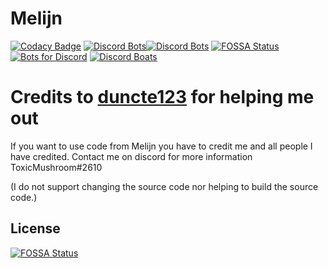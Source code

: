 # Melijn
[![Codacy Badge](https://api.codacy.com/project/badge/Grade/60761596055e49e88d9b8db1ffa65fdf)](https://www.codacy.com/manual/ToxicMushroom/Melijn?utm_source=github.com&amp;utm_medium=referral&amp;utm_content=ToxicMushroom/Melijn&amp;utm_campaign=Badge_Grade)
[![Discord Bots](https://discordbots.org/api/widget/servers/368362411591204865.svg?noavatar=true)](https://discordbots.org/bot/368362411591204865)[![Discord Bots](https://discordbots.org/api/widget/status/368362411591204865.svg?noavatar=true)](https://discordbots.org/bot/368362411591204865)
[![FOSSA Status](https://app.fossa.io/api/projects/git%2Bgithub.com%2FToxicMushroom%2FMelijn.svg?type=shield)](https://app.fossa.io/projects/git%2Bgithub.com%2FToxicMushroom%2FMelijn?ref=badge_shield)  
[![Bots for Discord](https://botsfordiscord.com/api/bot/368362411591204865/widget)](https://botsfordiscord.com/bots/368362411591204865)
[![Discord Boats](https://discord.boats/api/widget/368362411591204865)](https://discord.boats/api/widget/368362411591204865)
# Credits to [duncte123](https://github.com/duncte123/) for helping me out

If you want to use code from Melijn you have to credit me and all people I have credited. 
Contact me on discord for more information ToxicMushroom#2610

(I do not support changing the source code nor helping to build the source code.)


## License
[![FOSSA Status](https://app.fossa.io/api/projects/git%2Bgithub.com%2FToxicMushroom%2FMelijn.svg?type=large)](https://app.fossa.io/projects/git%2Bgithub.com%2FToxicMushroom%2FMelijn?ref=badge_large)

